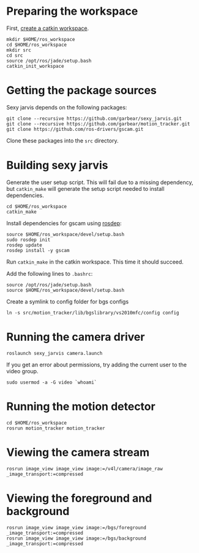 # Preparing the workspace

First, [create a catkin workspace](http://wiki.ros.org/catkin/Tutorials/create_a_workspace).

```shell
mkdir $HOME/ros_workspace
cd $HOME/ros_workspace
mkdir src
cd src
source /opt/ros/jade/setup.bash
catkin_init_workspace
```

# Getting the package sources

Sexy jarvis depends on the following packages:

```shell
git clone --recursive https://github.com/garbear/sexy_jarvis.git
git clone --recursive https://github.com/garbear/motion_tracker.git
git clone https://github.com/ros-drivers/gscam.git
```

Clone these packages into the `src` directory.

# Building sexy jarvis

Generate the user setup script. This will fail due to a missing dependency, but `catkin_make` will generate the setup script needed to install dependencies.

```shell
cd $HOME/ros_workspace
catkin_make
```

Install dependencies for gscam using [rosdep](http://wiki.ros.org/jade/Installation/Ubuntu#Initialize_rosdep):

```shell
source $HOME/ros_workspace/devel/setup.bash
sudo rosdep init
rosdep update
rosdep install -y gscam
```

Run `catkin_make` in the catkin workspace. This time it should succeed.

Add the following lines to `.bashrc`:

```shell
source /opt/ros/jade/setup.bash
source $HOME/ros_workspace/devel/setup.bash
```

Create a symlink to config folder for bgs configs

```shell
ln -s src/motion_tracker/lib/bgslibrary/vs2010mfc/config config
```

# Running the camera driver

```shell
roslaunch sexy_jarvis camera.launch
```

If you get an error about permissions, try adding the current user to the video group.

```shell
sudo usermod -a -G video `whoami`
```

# Running the motion detector

```shell
cd $HOME/ros_workspace
rosrun motion_tracker motion_tracker
```

# Viewing the camera stream

```shell
rosrun image_view image_view image:=/v4l/camera/image_raw _image_transport:=compressed
```

# Viewing the foreground and background

```shell
rosrun image_view image_view image:=/bgs/foreground _image_transport:=compressed
rosrun image_view image_view image:=/bgs/background _image_transport:=compressed
```

